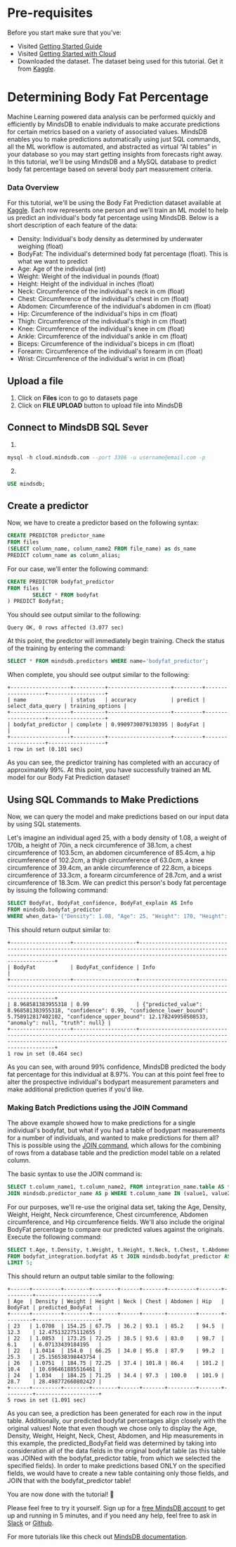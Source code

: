 # Pre-requisites
Before you start make sure that you've:

- Visited [Getting Started Guide](https://docs.mindsdb.com/info/)
- Visited [Getting Started with Cloud](https://docs.mindsdb.com/deployment/cloud/)
- Downloaded the dataset. The dataset being used for this tutorial. Get it from [Kaggle](https://www.kaggle.com/fedesoriano/body-fat-prediction-dataset).

# Determining Body Fat Percentage

Machine Learning powered data analysis can be performed quickly and efficiently by MindsDB to enable individuals to make accurate predictions for certain metrics based on a variety of associated values. MindsDB enables you to make predictions automatically using just SQL commands, all the ML workflow is automated, and abstracted as virtual “AI tables” in your database so you may start getting insights from forecasts right away. In this tutorial, we'll be using MindsDB and a MySQL database to predict body fat percentage based on several body part measurement criteria.

### Data Overview
For this tutorial, we'll be using the Body Fat Prediction dataset available at [Kaggle](https://www.kaggle.com/fedesoriano/body-fat-prediction-dataset).  Each row represents one person and we'll train an ML model to help us predict an individual's body fat percentage using MindsDB.  Below is a short description of each feature of the data:
- Density: Individual's body density as determined by underwater weighing (float)
- BodyFat: The individual's determined body fat percentage (float).  This is what we want to predict
- Age: Age of the individual (int)
- Weight: Weight of the individual in pounds (float)
- Height: Height of the individual in inches (float)
- Neck: Circumference of the individual's neck in cm (float)
- Chest: Circumference of the individual's chest in cm (float)
- Abdomen: Circumference of the individual's abdomen in cm (float)
- Hip: Circumference of the individual's hips in cm (float)
- Thigh: Circumference of the individual's thigh in cm (float)
- Knee: Circumference of the individual's knee in cm (float)
- Ankle: Circumference of the individual's ankle in cm (float)
- Biceps: Circumference of the individual's biceps in cm (float)
- Forearm: Circumference of the individual's forearm in cm (float)
- Wrist: Circumference of the individual's wrist in cm (float)

## Upload a file

1. Click on **Files** icon to go to datasets page
2. Click on **FILE UPLOAD** button to upload file into MindsDB


## Connect to MindsDB SQL Sever
1. 
```sql
mysql -h cloud.mindsdb.com --port 3306 -u username@email.com -p
```
2. 
```sql
USE mindsdb;
```

## Create a predictor

Now, we have to create a predictor based on the following syntax:

```sql
CREATE PREDICTOR predictor_name
FROM files 
(SELECT column_name, column_name2 FROM file_name) as ds_name
PREDICT column_name as column_alias;
```

For our case, we'll enter the following command:
```sql
CREATE PREDICTOR bodyfat_predictor
FROM files (
        SELECT * FROM bodyfat
) PREDICT Bodyfat;
```

You should see output similar to the following:
```console
Query OK, 0 rows affected (3.077 sec)
```

At this point, the predictor will immediately begin training.  Check the status of the training by entering the command:

```sql
SELECT * FROM mindsdb.predictors WHERE name='bodyfat_predictor';
```

When complete, you should see output similar to the following:

```console
+-------------------+----------+--------------------+---------+-------------------+------------------+
| name              | status   | accuracy           | predict | select_data_query | training_options |
+-------------------+----------+--------------------+---------+-------------------+------------------+
| bodyfat_predictor | complete | 0.9909730079130395 | BodyFat |                   |                  |
+-------------------+----------+--------------------+---------+-------------------+------------------+
1 row in set (0.101 sec)
```

As you can see, the predictor training has completed with an accuracy of approximately 99%.  At this point, you have successfully trained an ML model for our Body Fat Prediction dataset!

## Using SQL Commands to Make Predictions
Now, we can query the model and make predictions based on our input data by using SQL statements.  

Let's imagine an individual aged 25, with a body density of 1.08, a weight of 170lb, a height of 70in, a neck circumference of 38.1cm, a chest circumference of 103.5cm, an abdomen circumference of 85.4cm, a hip circumference of 102.2cm, a thigh circumference of 63.0cm, a knee circumference of 39.4cm, an ankle circumference of 22.8cm, a biceps circumference of 33.3cm, a forearm circumference of 28.7cm, and a wrist circumference of 18.3cm.  We can predict this person's body fat percentage by issuing the following command:

```sql
SELECT BodyFat, BodyFat_confidence, BodyFat_explain AS Info
FROM mindsdb.bodyfat_predictor 
WHERE when_data='{"Density": 1.08, "Age": 25, "Weight": 170, "Height": 70, "Neck": 38.1, "Chest": 103.5, "Abdomen": 85.4, "Hip": 102.2, "Thigh": 63.0, "Knee": 39.4, "Ankle": 22.8, "Biceps": 33.3, "Forearm": 28.7, "Wrist": 18.3}';
```

This should return output similar to:

```console
+-------------------+--------------------+---------------------------------------------------------------------------------------------------------------------------------------------------------------------------------------+
| BodyFat           | BodyFat_confidence | Info                                                                                                                                                                                  |
+-------------------+--------------------+---------------------------------------------------------------------------------------------------------------------------------------------------------------------------------------+
| 8.968581383955318 | 0.99               | {"predicted_value": 8.968581383955318, "confidence": 0.99, "confidence_lower_bound": 5.758912817402102, "confidence_upper_bound": 12.178249950508533, "anomaly": null, "truth": null} |
+-------------------+--------------------+---------------------------------------------------------------------------------------------------------------------------------------------------------------------------------------+
1 row in set (0.464 sec)

```

As you can see, with around 99% confidence, MindsDB predicted the body fat percentage for this individual at 8.97%.  You can at this point feel free to alter the prospective individual's bodypart measurement parameters and make additional prediction queries if you'd like.  

### Making Batch Predictions using the JOIN Command
The above example showed how to make predictions for a single individual's bodyfat, but what if you had a table of bodypart measurements for a number of individuals, and wanted to make predictions for them all?  This is possible using the [JOIN command](https://docs.mindsdb.com/sql/api/join/), which allows for the combining of rows from a database table and the prediction model table on a related column.  

The basic syntax to use the JOIN command is:
```sql
SELECT t.column_name1, t.column_name2, FROM integration_name.table AS t 
JOIN mindsdb.predictor_name AS p WHERE t.column_name IN (value1, value2, ...);
```

For our purposes, we'll re-use the original data set, taking the Age, Density, Weight, Height, Neck circumference, Chest circumference, Abdomen circumference, and Hip circumference fields.  We'll also include the original BodyFat percentage to compare our predicted values against the originals.  Execute the following command:

```sql
SELECT t.Age, t.Density, t.Weight, t.Height, t.Neck, t.Chest, t.Abdomen, t.Hip, t.BodyFat, p.BodyFat AS predicted_BodyFat
FROM bodyfat_integration.bodyfat AS t JOIN mindsdb.bodyfat_predictor AS p
LIMIT 5;
```

This should return an output table similar to the following:
```console
+------+---------+--------+--------+------+-------+---------+-------+---------+--------------------+
| Age  | Density | Weight | Height | Neck | Chest | Abdomen | Hip   | BodyFat | predicted_BodyFat  |
+------+---------+--------+--------+------+-------+---------+-------+---------+--------------------+
| 23   | 1.0708  | 154.25 | 67.75  | 36.2 | 93.1  | 85.2    | 94.5  | 12.3    | 12.475132275112655 |
| 22   | 1.0853  | 173.25 | 72.25  | 38.5 | 93.6  | 83.0    | 98.7  | 6.1     | 6.07133439184195   |
| 22   | 1.0414  | 154.0  | 66.25  | 34.0 | 95.8  | 87.9    | 99.2  | 25.3    | 25.156538398443754 |
| 26   | 1.0751  | 184.75 | 72.25  | 37.4 | 101.8 | 86.4    | 101.2 | 10.4    | 10.696461885516461 |
| 24   | 1.034   | 184.25 | 71.25  | 34.4 | 97.3  | 100.0   | 101.9 | 28.7    | 28.498772660802427 |
+------+---------+--------+--------+------+-------+---------+-------+---------+--------------------+
5 rows in set (1.091 sec)
```

As you can see, a prediction has been generated for each row in the input table.  Additionally, our predicted bodyfat percentages align closely with the original values!  Note that even though we chose only to display the Age, Density, Weight, Height, Neck, Chest, Abdomen, and Hip measurements in this example, the predicted_BodyFat field was determined by taking into consideration all of the data fields in the original bodyfat table (as this table was JOINed with the bodyfat_predictor table, from which we selected the specified fields).  In order to make predictions based ONLY on the specified fields, we would have to create a new table containing only those fields, and JOIN that with the bodyfat_predictor table!

You are now done with the tutorial! 🎉

Please feel free to try it yourself. Sign up for a [free MindsDB account](https://cloud.mindsdb.com) to get up and running in 5 minutes, and if you need any help, feel free to ask in [Slack](https://join.slack.com/t/mindsdbcommunity/shared_invite/zt-o8mrmx3l-5ai~5H66s6wlxFfBMVI6wQ) or [Github](https://github.com/mindsdb/mindsdb/discussions).

For more tutorials like this check out [MindsDB documentation](https://docs.mindsdb.com/).
